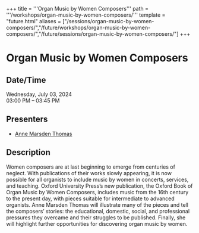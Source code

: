 +++
title = '''Organ Music by Women Composers'''
path = '''/workshops/organ-music-by-women-composers/'''
template = "future.html"
aliases = ["/sessions/organ-music-by-women-composers/","/future/workshops/organ-music-by-women-composers/","/future/sessions/organ-music-by-women-composers/"]
+++

<h1>Organ Music by Women Composers</h1>

<h2>Date/Time</h2>
<p>Wednesday, July 03, 2024<br>
03:00 PM – 03:45 PM</p>
<h2>Presenters</h2>
<ul>
<li><a href="/presenters/anne-marsden-thomas/">Anne Marsden Thomas</a></li>
</ul>
<h2>Description</h2>

Women composers are at last beginning to emerge from centuries of neglect. With publications of their works slowly appearing, it is now possible for all organists to include music by women in concerts, services, and teaching.  Oxford University Press’s new publication, the Oxford Book of Organ Music by Women Composers, includes music from the 16th century to the present day, with pieces suitable for intermediate to advanced organists.  Anne Marsden Thomas will illustrate many of the pieces and tell the composers’ stories: the educational, domestic, social, and professional pressures they overcame and their struggles to be published.  Finally, she will highlight further opportunities for discovering organ music by women.


